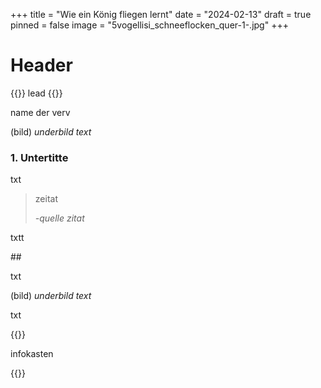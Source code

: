 +++
title = "Wie ein König fliegen lernt"
date = "2024-02-13"
draft = true
pinned = false
image = "5vogellisi_schneeflocken_quer-1-.jpg"
+++
# Header

{{<lead>}} lead {{</lead>}}

name der verv

(bild)
*underbild text*

### 1. Untertitte

txt

> zeitat
>
> *\-quelle zitat*

txtt

\##

txt

(bild)
*underbild text*

txt



{{<box>}}

infokasten

{{</box>}}